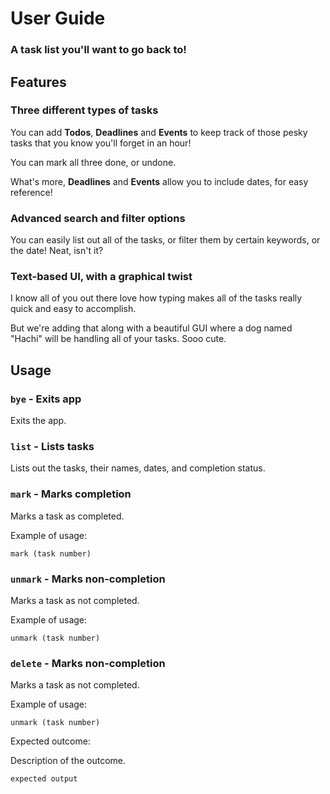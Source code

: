 # User Guide

### A task list you'll want to go back to!

## Features 

### Three different types of tasks

You can add **Todos**, **Deadlines** and **Events** to keep track of those pesky tasks that you know you'll forget in an hour!

You can mark all three done, or undone.

What's more, **Deadlines** and **Events** allow you to include dates, for easy reference!

### Advanced search and filter options

You can easily list out all of the tasks, or filter them by certain keywords, or the date! Neat, isn't it?

### Text-based UI,  with a graphical twist

I know all of you out there love how typing makes all of the tasks really quick and easy to accomplish.

But we're adding that along with a beautiful GUI where a dog named "Hachi" will be handling all of your tasks. Sooo cute.

## Usage

### `bye` - Exits app

Exits the app.

### `list` - Lists tasks

Lists out the tasks, their names, dates, and completion status.

### `mark` - Marks completion

Marks a task as completed.

Example of usage: 

`mark (task number)`

### `unmark` - Marks non-completion

Marks a task as not completed.

Example of usage:

`unmark (task number)`

### `delete` - Marks non-completion

Marks a task as not completed.

Example of usage:

`unmark (task number)`

Expected outcome:

Description of the outcome.

```
expected output
```
